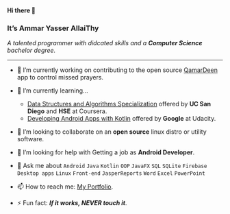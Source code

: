 #### Hi there 👋

<!-- **AmmarYasserAllaiThy/AmmarYasserAllaiThy** is a ✨ _special_ ✨ repository because its `README.md` (this file) appears on your GitHub profile. -->

### It’s Ammar Yasser AllaiThy
*A talented programmer with didcated skills and a **Computer Science** bachelor degree.*
___

- 🔭 I’m currently working on contributing to the open source [QamarDeen](https://github.com/AmmarYasserAllaiThy/qamardeen-android) app to control missed prayers.

- 🌱 I’m currently learning...
  - [Data Structures and Algorithms Specialization](https://www.coursera.org/specializations/data-structures-algorithms) offered by **UC San Diego** and **HSE** at Coursera.
  - [Developing Android Apps with Kotlin](https://classroom.udacity.com/courses/ud9012) offered by **Google** at Udacity.

- 👯 I’m looking to collaborate on an **open source** linux distro or utility software.

- 🤔 I’m looking for help with Getting a job as **Android Developer**.

- 💬 Ask me about `Android` `Java` `Kotlin` `OOP` `JavaFX` `SQL` `SQLite` `Firebase` `Desktop apps` `Linux` `Front-end` `JasperReports` `Word` `Excel` `PowerPoint`

- 📫 How to reach me: [My Portfolio](https://ammaryasser.netlify.app).

- ⚡ Fun fact: ***If it works, NEVER touch it***.
